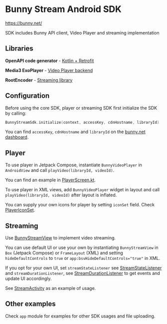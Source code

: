 # Bunny Stream Android SDK

https://bunny.net/

SDK includes Bunny API client, Video Player and streaming implementation

## Libraries

**OpenAPI code generator** - [Kotlin + Retrofit](https://openapi-generator.tech/docs/generators/kotlin/)

**Media3 ExoPlayer** - [Video Player backend](https://developer.android.com/guide/topics/media/exoplayer/)

**RootEncoder** - [Streaming library](https://github.com/pedroSG94/RootEncoder)

## Configuration

Before using the core SDK, player or streaming SDK first initialize the SDK by calling:

```kotlin
BunnyStreamSdk.initialize(context, accessKey, cdnHostname, libraryId)
```
You can find `accessKey`, `cdnHostname` and `libraryId` on the [bunny.net dashboard](dash.bunny.net).

## Player

To use player in Jetpack Compose, instantiate `BunnyVideoPlayer` in `AndroidView` and call `playVideo(libraryId, videoId)`.

You can find an example in [PlayerScreen.kt](app/src/main/java/net/bunnystream/android/player/PlayerScreen.kt).

To use player in XML views, add `BunnyVideoPlayer` widget in layout and call `playVideo(libraryId, videoId)` after layout is inflated.

You can supply your own icons for player by setting `iconSet` field. Check [PlayerIconSet](player/src/main/java/net/bunnystream/player/model/PlayerIconSet.kt).

## Streaming

Use [BunnyStreamView](streaming/src/main/java/net/bunnystream/stream/BunnyStreamView.kt) to implement video streaming. 

You can use default UI or use your own by instantiating `BunnyStreamView` in `Box` (Jetpack Compose) or `FrameLayout` (XML) and setting `hideDefaultControls` to `true` or `app:bsvHideDefaultControls="true"` in XML.

If you opt for your own UI, set `streamStateListener` see [StreamStateListener](streaming/src/main/java/net/bunnystream/stream/StreamStateListener.kt) and `streamDurationListener`, see [StreamDurationListener](streaming/src/main/java/net/bunnystream/stream/StreamDurationListener.kt) to get events and update UI accordingly.

See [StreamActivity](app/src/main/java/net/bunnystream/android/ui/streaming/StreamActivity.kt) as an example of usage.

## Other examples

Check `app` module for examples for other SDK usages and file uploading.
 
